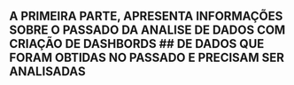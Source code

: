 ## A PRIMEIRA PARTE, APRESENTA INFORMAÇÕES SOBRE O PASSADO DA ANALISE DE DADOS COM CRIAÇÃO DE DASHBORDS ## DE DADOS QUE FORAM OBTIDAS NO PASSADO E PRECISAM SER ANALISADAS 